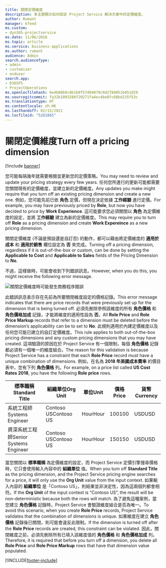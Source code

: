```yaml
---
title: 關閉定價維度
description: 本主題顯示如何設定 Project Service 解決方案中的定價維度。
author: Rumant
manager: kfend
ms.custom:
- dyn365-projectservice
ms.date: 11/06/2018
ms.topic: article
ms.service: business-applications
ms.author: rumant
audience: Admin
search.audienceType:
- admin
- customizer
- enduser
search.app:
- D365PS
- ProjectOperations
ms.openlocfilehash: 6e4b80b9c4b1b0f57d04079c9d2f84051b451d29
ms.sourcegitcommit: fa32b1893286f20271fa4ec4be8fc68bd135f53c
ms.translationtype: HT
ms.contentlocale: zh-HK
ms.lasthandoff: 02/15/2021
ms.locfileid: "5281865"
---
```

# <a name="turn-off-a-pricing-dimension"></a><span data-ttu-id="e0774-103">關閉定價維度</span><span class="sxs-lookup"><span data-stu-id="e0774-103">Turn off a pricing dimension</span></span>

[!include [banner](../includes/psa-now-project-operations.md)]

<span data-ttu-id="e0774-104">您可能每隔幾年就需要檢閱並更新您的定價策略。</span><span class="sxs-lookup"><span data-stu-id="e0774-104">You may need to review and update your pricing strategy every few years.</span></span> <span data-ttu-id="e0774-105">任何您所進行的更新可能都需要您關閉現有的定價維度，並建立新的定價維度。</span><span class="sxs-lookup"><span data-stu-id="e0774-105">Any updates you make might require that you turn off an existing pricing dimension and create a new one.</span></span> <span data-ttu-id="e0774-106">例如，您可能先前已依 **角色** 定價，但現在決定依據 **工作經驗** 進行定價。</span><span class="sxs-lookup"><span data-stu-id="e0774-106">For example, you may have previously priced by **Role**, but now you have decided to price by **Work Experience**.</span></span> <span data-ttu-id="e0774-107">這可能要求您必須關閉以 **角色** 為定價維度的設定，並將 **工作經驗** 建立為新的定價維度。</span><span class="sxs-lookup"><span data-stu-id="e0774-107">This may require you to turn off **Role** as a pricing dimension and create **Work Expereince** as a new pricing dimension.</span></span> 

<span data-ttu-id="e0774-108">關閉定價維度 (不論是預設還是自訂否) 的動作，都可以藉由將定價維度的 **適用於成本** 和 **適用於銷售** 欄位設定為 **否** 來完成。</span><span class="sxs-lookup"><span data-stu-id="e0774-108">Turning off a pricing dimension, regardless if it is out-of-the-box or custom, can be done by setting the **Applicable to Cost** and **Applicable to Sales** fields of the Pricing Dimension to **No**.</span></span>

<span data-ttu-id="e0774-109">不過，這樣做時，可能會收到下列錯誤訊息。</span><span class="sxs-lookup"><span data-stu-id="e0774-109">However, when you do this, you might receive the following error message.</span></span>

![關閉定價維度時可能發生商務程序錯誤](media/Business-Process-Error.png)


<span data-ttu-id="e0774-111">此錯誤訊息表示存在先前為所要關閉維度設定的價格記錄。</span><span class="sxs-lookup"><span data-stu-id="e0774-111">This error message indicates that there are price records that were previously set up for the dimension that is being turned off.</span></span> <span data-ttu-id="e0774-112">必須先刪除參照該維度的所有 **角色價格** 和 **角色價格加成** 記錄，才能將維度的適用性設為 **否**。</span><span class="sxs-lookup"><span data-stu-id="e0774-112">All **Role Price** and **Role Price Markup** records that refer to a dimension must be deleted before the dimension’s applicability can be to set to **No**.</span></span> <span data-ttu-id="e0774-113">此規則適用於內建定價維度以及任何您可能已建立的自訂定價維度。</span><span class="sxs-lookup"><span data-stu-id="e0774-113">This rule applies to both out-of-the-box pricing dimensions and any custom pricing dimensions that you may have created.</span></span> <span data-ttu-id="e0774-114">這項驗證的原因在於 Project Service 有一個限制，每個 **角色價格** 記錄都必須有一個唯一的維度組合。</span><span class="sxs-lookup"><span data-stu-id="e0774-114">The reason for this validation is because Project Service has a constraint that each **Role Price** record must have a unique combination of dimensions.</span></span> <span data-ttu-id="e0774-115">例如，在名為 **2018 年美國成本費率** 的價目表中，您有下列 **角色價格** 列。</span><span class="sxs-lookup"><span data-stu-id="e0774-115">For example, on a price list called **US Cost Rates 2018**, you have the following **Role price** rows.</span></span> 

| <span data-ttu-id="e0774-116">標準職稱</span><span class="sxs-lookup"><span data-stu-id="e0774-116">Standard Title</span></span>         | <span data-ttu-id="e0774-117">組織單位</span><span class="sxs-lookup"><span data-stu-id="e0774-117">Org Unit</span></span>    |<span data-ttu-id="e0774-118">單位</span><span class="sxs-lookup"><span data-stu-id="e0774-118">Unit</span></span>   |<span data-ttu-id="e0774-119">價格</span><span class="sxs-lookup"><span data-stu-id="e0774-119">Price</span></span>  |<span data-ttu-id="e0774-120">貨幣</span><span class="sxs-lookup"><span data-stu-id="e0774-120">Currency</span></span>  |
| -----------------------|-------------|-------|-------|----------|
| <span data-ttu-id="e0774-121">系統工程師</span><span class="sxs-lookup"><span data-stu-id="e0774-121">Systems Engineer</span></span>|<span data-ttu-id="e0774-122">Contoso US</span><span class="sxs-lookup"><span data-stu-id="e0774-122">Contoso US</span></span>|<span data-ttu-id="e0774-123">Hour</span><span class="sxs-lookup"><span data-stu-id="e0774-123">Hour</span></span>| <span data-ttu-id="e0774-124">100</span><span class="sxs-lookup"><span data-stu-id="e0774-124">100</span></span>|<span data-ttu-id="e0774-125">USD</span><span class="sxs-lookup"><span data-stu-id="e0774-125">USD</span></span>|
| <span data-ttu-id="e0774-126">資深系統工程師</span><span class="sxs-lookup"><span data-stu-id="e0774-126">Senior Systems Engineer</span></span>|<span data-ttu-id="e0774-127">Contoso US</span><span class="sxs-lookup"><span data-stu-id="e0774-127">Contoso US</span></span>|<span data-ttu-id="e0774-128">Hour</span><span class="sxs-lookup"><span data-stu-id="e0774-128">Hour</span></span>| <span data-ttu-id="e0774-129">150</span><span class="sxs-lookup"><span data-stu-id="e0774-129">150</span></span>| <span data-ttu-id="e0774-130">USD</span><span class="sxs-lookup"><span data-stu-id="e0774-130">USD</span></span>|


<span data-ttu-id="e0774-131">當您關閉以 **標準職稱** 為定價維度的設定，而 Project Service 定價引擎搜尋價格時，它只會使用輸入內容中的 **組織單位** 值。</span><span class="sxs-lookup"><span data-stu-id="e0774-131">When you turn off **Standard Title** as the pricing dimension, and the Project Service pricing engine searches for a price, it will only use the **Org Unit** value from the input context.</span></span> <span data-ttu-id="e0774-132">如果輸入內容的 **組織單位** 是「Contoso US」，則結果並非決定性，因為這兩個列都會相符。</span><span class="sxs-lookup"><span data-stu-id="e0774-132">If the **Org Unit** of the input context is “Contoso US”, the result will be non-deterministic because both the rows will match.</span></span> <span data-ttu-id="e0774-133">為了避免這種案例，當您建立 **角色價格** 記錄時，Project Service 會驗證維度組合是否為唯一。</span><span class="sxs-lookup"><span data-stu-id="e0774-133">To avoid this scenario, when you create **Role Price** records, Project Service validates that the combination of dimensions is unique.</span></span> <span data-ttu-id="e0774-134">如果維度在建立 **角色價格** 記錄後已關閉，則可能會違反此限制。</span><span class="sxs-lookup"><span data-stu-id="e0774-134">If the dimension is turned off after the **Role Price** records are created, this constraint can be violated.</span></span> <span data-ttu-id="e0774-135">因此，關閉維度之前，必須先刪除所有已填入該維度值的 **角色價格** 和 **角色價格加成** 列。</span><span class="sxs-lookup"><span data-stu-id="e0774-135">Therefore, it is required that before you turn off a dimension, you delete all **Role Price** and **Role Price Markup** rows that have that dimension value populated.</span></span>



[!INCLUDE[footer-include](../includes/footer-banner.md)]